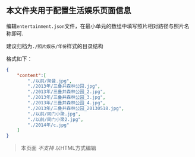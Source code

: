 ## 本文件夹用于配置生活娱乐页面信息

编辑`entertainment.json`文件，在最小单元的数组中填写照片相对路径与照片名称即可.

建议归档为`./照片娱乐/年份`样式的目录结构


格式如下：

```json
{
    "content":[
        "./以前/聚餐.jpg",
        "./2013年/三叠井森林公园.jpg",
        "./2013年/三叠井森林公园_2.jpg",
        "./2013年/三叠井森林公园_3.jpg",
        "./2013年/三叠井森林公园_4.jpg",
        "./2013年/三叠井森林公园_20130518.jpg",
        "./以前/同门小聚.jpg",
        "./以前/同门小聚2.jpg",
        "./2014年/c.jpg"
    ]
}
```
> 本页面 *不支持* 以HTML方式编辑